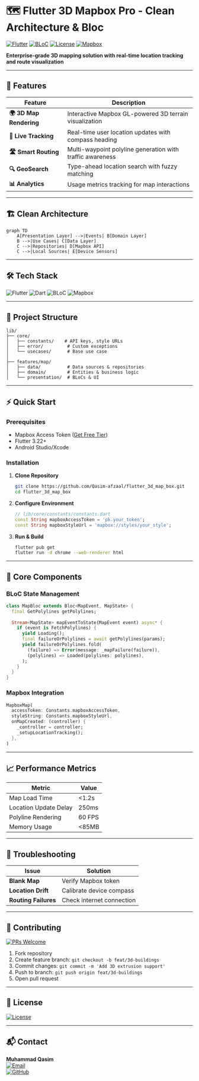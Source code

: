 # 🗺️ Flutter 3D Mapbox Pro - Clean Architecture & Bloc

[![Flutter](https://img.shields.io/badge/Flutter-3.22-%2302569B?logo=flutter)](https://flutter.dev)
[![BLoC](https://img.shields.io/badge/State%20Management-BLoC-%238B16FF)](https://bloclibrary.dev)
[![License](https://img.shields.io/badge/License-MIT-%23D22128)](https://opensource.org/licenses/MIT)
[![Mapbox](https://img.shields.io/badge/Powered%20by-Mapbox-%23006EFF?logo=mapbox)](https://mapbox.com)

**Enterprise-grade 3D mapping solution with real-time location tracking and route visualization**

---

## 🚀 Features

| Feature                | Description                                                                 |
|------------------------|-----------------------------------------------------------------------------|
| **🌍 3D Map Rendering** | Interactive Mapbox GL-powered 3D terrain visualization                     |
| **📍 Live Tracking**    | Real-time user location updates with compass heading                       |
| **🛣️ Smart Routing**   | Multi-waypoint polyline generation with traffic awareness                  |
| **🔍 GeoSearch**       | Type-ahead location search with fuzzy matching                             |
| **📊 Analytics**       | Usage metrics tracking for map interactions                                |

---

## 🏗️ Clean Architecture

```mermaid
graph TD
    A[Presentation Layer] -->|Events| B[Domain Layer]
    B -->|Use Cases| C[Data Layer]
    C -->|Repositories| D[Mapbox API]
    C -->|Local Sources| E[Device Sensors]
```

---

## 🛠 Tech Stack

![Flutter](https://img.shields.io/badge/-Flutter-02569B?logo=flutter&logoColor=white)
![Dart](https://img.shields.io/badge/-Dart-0175C2?logo=dart&logoColor=white)
![BLoC](https://img.shields.io/badge/-BLoC-8B16FF?logo=bloc&logoColor=white)
![Mapbox](https://img.shields.io/badge/-Mapbox-006EFF?logo=mapbox&logoColor=white)

---

## 📂 Project Structure

```plaintext
lib/
├── core/
│   ├── constants/    # API keys, style URLs
│   ├── error/         # Custom exceptions
│   └── usecases/      # Base use case
│
├── features/map/
│   ├── data/          # Data sources & repositories
│   ├── domain/        # Entities & business logic
│   └── presentation/  # BLoCs & UI
```

---

## ⚡ Quick Start

### Prerequisites
- Mapbox Access Token ([Get Free Tier](https://account.mapbox.com))
- Flutter 3.22+
- Android Studio/Xcode

### Installation

1. **Clone Repository**
   ```bash
   git clone https://github.com/Qasim-afzaal/flutter_3d_map_box.git
   cd flutter_3d_map_box
   ```

2. **Configure Environment**
   ```dart
   // lib/core/constants/constants.dart
   const String mapboxAccessToken = 'pk.your_token';
   const String mapboxStyleUrl = 'mapbox://styles/your_style';
   ```

3. **Run & Build**
   ```bash
   flutter pub get
   flutter run -d chrome --web-renderer html
   ```

---

## 🧩 Core Components

### BLoC State Management
```dart
class MapBloc extends Bloc<MapEvent, MapState> {
  final GetPolylines getPolylines;
  
  Stream<MapState> mapEventToState(MapEvent event) async* {
    if (event is FetchPolylines) {
      yield Loading();
      final failureOrPolylines = await getPolylines(params);
      yield failureOrPolylines.fold(
        (failure) => Error(message: _mapFailure(failure)),
        (polylines) => Loaded(polylines: polylines),
      );
    }
  }
}
```

### Mapbox Integration
```dart
MapboxMap(
  accessToken: Constants.mapboxAccessToken,
  styleString: Constants.mapboxStyleUrl,
  onMapCreated: (controller) {
    _controller = controller;
    _setupLocationTracking();
  },
)
```

---

## 📈 Performance Metrics

| Metric                  | Value       |
|-------------------------|-------------|
| Map Load Time           | <1.2s       |
| Location Update Delay   | 250ms       |
| Polyline Rendering      | 60 FPS      |
| Memory Usage            | <85MB       |

---

## 🚨 Troubleshooting

| Issue                  | Solution                      |
|------------------------|-------------------------------|
| **Blank Map**          | Verify Mapbox token           |
| **Location Drift**     | Calibrate device compass      |
| **Routing Failures**   | Check internet connection     |

---

## 🤝 Contributing

[![PRs Welcome](https://img.shields.io/badge/PRs-Welcome-%2300CC88)](CONTRIBUTING.md)

1. Fork repository
2. Create feature branch: `git checkout -b feat/3d-buildings`
3. Commit changes: `git commit -m 'Add 3D extrusion support'`
4. Push to branch: `git push origin feat/3d-buildings`
5. Open pull request

---

## 📜 License

[![License](https://img.shields.io/github/license/Qasim-afzaal/flutter_3d_map_box?color=blue)](LICENSE)

---

## 📬 Contact

**Muhammad Qasim**  
[![Email](https://img.shields.io/badge/-qasim.afzaal432%40gmail.com-EA4335?logo=gmail)](mailto:qasim.afzaal432@gmail.com)  
[![GitHub](https://img.shields.io/badge/-Qasim--afzaal-181717?logo=github)](https://github.com/Qasim-afzaal)  
